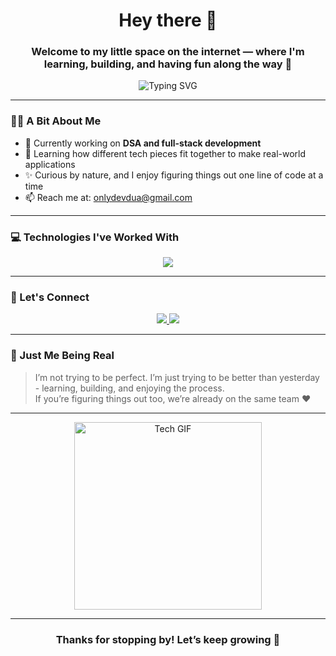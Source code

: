 <h1 align="center">Hey there 👋</h1>
<h3 align="center">Welcome to my little space on the internet — where I'm learning, building, and having fun along the way 🌱</h3>

<p align="center">
  <img src="https://readme-typing-svg.demolab.com?font=Fira+Mono&weight=500&size=21&pause=800&center=true&vCenter=true&width=600&duration=2000&lines=Hello%2C+World+%F0%9F%8C%90;I'm+Dev+Dua+%7C+Curious+and+Code-driven.;Small+Steps+%2B+Big+Dreams+%3D+My+Journey.;Clean+Designs.+Clean+Code.+Clear+Mind." alt="Typing SVG" />
</p>

---

### 🙋‍♂️ A Bit About Me

- 🔭 Currently working on **DSA and full-stack development**
- 🧩 Learning how different tech pieces fit together to make real-world applications
- ✨ Curious by nature, and I enjoy figuring things out one line of code at a time
- 📫 Reach me at: [onlydevdua@gmail.com](mailto:onlydevdua@gmail.com)

---

### 💻 Technologies I've Worked With

<p align="center">
  <img src="https://skillicons.dev/icons?i=html,css,js,react,tailwind,nodejs,express,mongodb,mysql,cpp,git,github,postman,figma,vscode" />
</p>

---

### 🤝 Let's Connect

<p align="center">
  <a href="mailto:onlydevdua@gmail.com" title="Send me an email">
    <img src="https://img.shields.io/badge/Gmail-Email Me!-D14836?style=for-the-badge&logo=gmail&logoColor=white" />
  </a>
  <a href="https://linkedin.com/in/dev-dua" target="_blank" title="Connect on LinkedIn">
    <img src="https://img.shields.io/badge/LinkedIn-Connect-0A66C2?style=for-the-badge&logo=linkedin&logoColor=white" />
  </a>
</p>






---

### 🌟 Just Me Being Real

> I’m not trying to be perfect. I’m just trying to be better than yesterday - learning, building, and enjoying the process.  
> If you’re figuring things out too, we’re already on the same team ❤️

---

<p align="center">
  <img src="https://media3.giphy.com/media/v1.Y2lkPTc5MGI3NjExYm5xbDh0c2RzcTg3bXhjZmc4aTFzOXd5NTZwZGNueno0OWZ4dzBzYiZlcD12MV9pbnRlcm5hbF9naWZfYnlfaWQmY3Q9Zw/GAeH0yZbyggdq/giphy.gif" width="300" alt="Tech GIF" />
</p>




---

<h3 align="center">Thanks for stopping by! Let’s keep growing 🚀</h3>
